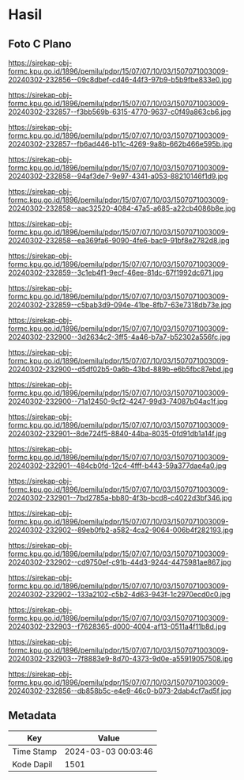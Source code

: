 # Hasil

## Foto C Plano

https://sirekap-obj-formc.kpu.go.id/1896/pemilu/pdpr/15/07/07/10/03/1507071003009-20240302-232856--09c8dbef-cd46-44f3-97b9-b5b9fbe833e0.jpg

https://sirekap-obj-formc.kpu.go.id/1896/pemilu/pdpr/15/07/07/10/03/1507071003009-20240302-232857--f3bb569b-6315-4770-9637-c0f49a863cb6.jpg

https://sirekap-obj-formc.kpu.go.id/1896/pemilu/pdpr/15/07/07/10/03/1507071003009-20240302-232857--fb6ad446-b11c-4269-9a8b-662b466e595b.jpg

https://sirekap-obj-formc.kpu.go.id/1896/pemilu/pdpr/15/07/07/10/03/1507071003009-20240302-232858--94af3de7-9e97-4341-a053-88210146f1d9.jpg

https://sirekap-obj-formc.kpu.go.id/1896/pemilu/pdpr/15/07/07/10/03/1507071003009-20240302-232858--aac32520-4084-47a5-a685-a22cb4086b8e.jpg

https://sirekap-obj-formc.kpu.go.id/1896/pemilu/pdpr/15/07/07/10/03/1507071003009-20240302-232858--ea369fa6-9090-4fe6-bac9-91bf8e2782d8.jpg

https://sirekap-obj-formc.kpu.go.id/1896/pemilu/pdpr/15/07/07/10/03/1507071003009-20240302-232859--3c1eb4f1-9ecf-46ee-81dc-67f1992dc671.jpg

https://sirekap-obj-formc.kpu.go.id/1896/pemilu/pdpr/15/07/07/10/03/1507071003009-20240302-232859--c5bab3d9-094e-41be-8fb7-63e7318db73e.jpg

https://sirekap-obj-formc.kpu.go.id/1896/pemilu/pdpr/15/07/07/10/03/1507071003009-20240302-232900--3d2634c2-3ff5-4a46-b7a7-b52302a556fc.jpg

https://sirekap-obj-formc.kpu.go.id/1896/pemilu/pdpr/15/07/07/10/03/1507071003009-20240302-232900--d5df02b5-0a6b-43bd-889b-e6b5fbc87ebd.jpg

https://sirekap-obj-formc.kpu.go.id/1896/pemilu/pdpr/15/07/07/10/03/1507071003009-20240302-232900--71a12450-9cf2-4247-99d3-74087b04ac1f.jpg

https://sirekap-obj-formc.kpu.go.id/1896/pemilu/pdpr/15/07/07/10/03/1507071003009-20240302-232901--8de724f5-8840-44ba-8035-0fd91db1a14f.jpg

https://sirekap-obj-formc.kpu.go.id/1896/pemilu/pdpr/15/07/07/10/03/1507071003009-20240302-232901--484cb0fd-12c4-4fff-b443-59a377dae4a0.jpg

https://sirekap-obj-formc.kpu.go.id/1896/pemilu/pdpr/15/07/07/10/03/1507071003009-20240302-232901--7bd2785a-bb80-4f3b-bcd8-c4022d3bf346.jpg

https://sirekap-obj-formc.kpu.go.id/1896/pemilu/pdpr/15/07/07/10/03/1507071003009-20240302-232902--89eb0fb2-a582-4ca2-9064-006b4f282193.jpg

https://sirekap-obj-formc.kpu.go.id/1896/pemilu/pdpr/15/07/07/10/03/1507071003009-20240302-232902--cd9750ef-c91b-44d3-9244-4475981ae867.jpg

https://sirekap-obj-formc.kpu.go.id/1896/pemilu/pdpr/15/07/07/10/03/1507071003009-20240302-232902--133a2102-c5b2-4d63-943f-1c2970ecd0c0.jpg

https://sirekap-obj-formc.kpu.go.id/1896/pemilu/pdpr/15/07/07/10/03/1507071003009-20240302-232903--f7628365-d000-4004-af13-0511a4f11b8d.jpg

https://sirekap-obj-formc.kpu.go.id/1896/pemilu/pdpr/15/07/07/10/03/1507071003009-20240302-232903--7f8883e9-8d70-4373-9d0e-a55919057508.jpg

https://sirekap-obj-formc.kpu.go.id/1896/pemilu/pdpr/15/07/07/10/03/1507071003009-20240302-232856--db858b5c-e4e9-46c0-b073-2dab4cf7ad5f.jpg


## Metadata

| Key        | Value               |
| ---------- | ------------------- |
| Time Stamp | 2024-03-03 00:03:46 |
| Kode Dapil | 1501                |



